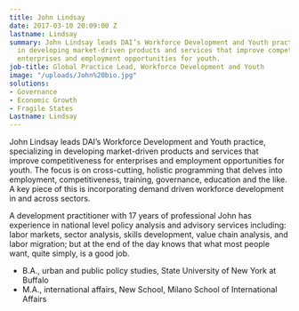 ```yaml
---
title: John Lindsay
date: 2017-03-10 20:09:00 Z
lastname: Lindsay
summary: John Lindsay leads DAI’s Workforce Development and Youth practice, specializing
  in developing market-driven products and services that improve competitiveness for
  enterprises and employment opportunities for youth.
job-title: Global Practice Lead, Workforce Development and Youth
image: "/uploads/John%20bio.jpg"
solutions:
- Governance
- Economic Growth
- Fragile States
Lastname: Lindsay
---
```


John Lindsay leads DAI’s Workforce Development and Youth practice, specializing in developing market-driven products and services that improve competitiveness for enterprises and employment opportunities for youth. The focus is on cross-cutting, holistic programming that delves into employment, competitiveness, training, governance, education and the like. A key piece of this is incorporating demand driven workforce development in and across sectors.

A development practitioner with 17 years of professional John has experience in national level policy analysis and advisory services including: labor markets, sector analysis, skills development, value chain analysis, and labor migration; but at the end of the day knows that what most people want, quite simply, is a good job.

* B.A., urban and public policy studies, State University of New York at Buffalo
* M.A., international affairs, New School, Milano School of International Affairs
